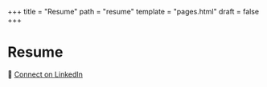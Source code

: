+++
title = "Resume"
path = "resume"
template = "pages.html"
draft = false
+++

# Resume

🤝 [Connect on LinkedIn](https://www.linkedin.com/in/akrisanov/)
